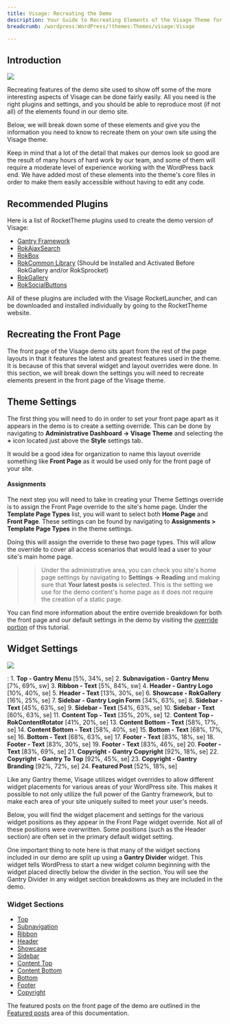 ```yaml
---
title: Visage: Recreating the Demo
description: Your Guide to Recreating Elements of the Visage Theme for WordPress
breadcrumb: /wordpress:WordPress/!themes:Themes/visage:Visage

---
```


Introduction
-----

![][theme]

Recreating features of the demo site used to show off some of the more interesting aspects of Visage can be done fairly easily. All you need is the right plugins and settings, and you should be able to reproduce most (if not all) of the elements found in our demo site. 

Below, we will break down some of these elements and give you the information you need to know to recreate them on your own site using the Visage theme.

Keep in mind that a lot of the detail that makes our demos look so good are the result of many hours of hard work by our team, and some of them will require a moderate level of experience working with the WordPress back end. We have added most of these elements into the theme's core files in order to make them easily accessible without having to edit any code.

Recommended Plugins
-----

Here is a list of RocketTheme plugins used to create the demo version of Visage:

* [Gantry Framework][gantry]
* [RokAjaxSearch][rokajaxsearch]
* [RokBox][rokbox]
* [RokCommon Library](http://www.rockettheme.com/wordpress/plugins/rokutilities) (Should be Installed and Activated Before RokGallery and/or RokSprocket)
* [RokGallery][rokgallery]
* [RokSocialButtons][social]

All of these plugins are included with the Visage RocketLauncher, and can be downloaded and installed individually by going to the RocketTheme website.

Recreating the Front Page
-----

The front page of the Visage demo sits apart from the rest of the page layouts in that it features the latest and greatest features used in the theme. It is because of this that several widget and layout overrides were done. In this section, we will break down the settings you will need to recreate elements present in the front page of the Visage theme.

Theme Settings
-----

The first thing you will need to do in order to set your front page apart as it appears in the demo is to create a setting override. This can be done by navigating to **Administrative Dashboard -> Visage Theme** and selecting the **+** icon located just above the **Style** settings tab. 

It would be a good idea for organization to name this layout override something like **Front Page** as it would be used only for the front page of your site.

#### Assignments
The next step you will need to take in creating your Theme Settings override is to assign the Front Page override to the site's home page. Under the **Template Page Types** list, you will want to select both **Home Page** and **Front Page**. These settings can be found by navigating to **Assignments > Template Page Types** in the theme settings.

Doing this will assign the override to these two page types. This will allow the override to cover all access scenarios that would lead a user to your site's main home page.

>> Under the administrative area, you can check you site's home page settings by navigating to **Settings -> Reading** and making sure that **Your latest posts** is selected. This is the setting we use for the demo content's home page as it does not require the creation of a static page.

You can find more information about the entire override breakdown for both the front page and our default settings in the demo by visiting the [override portion][demooverride] of this tutorial.

Widget Settings
-----

![][theme2]

:   1. **Top - Gantry Menu** [5%, 34%, se]
    2. **Subnavigation - Gantry Menu** [7%, 69%, sw]
    3. **Ribbon - Text** [5%, 84%, sw]
    4. **Header - Gantry Logo** [10%, 40%, se]
    5. **Header - Text** [13%, 30%, se]
    6. **Showcase - RokGallery** [16%, 25%, se]
    7. **Sidebar - Gantry Login Form** [34%, 63%, se]
    8. **Sidebar - Text** [45%, 63%, se]
    9. **Sidebar - Text** [54%, 63%, se]
    10. **Sidebar - Text** [60%, 63%, se]
    11. **Content Top - Text** [35%, 20%, se]
    12. **Content Top - RokContentRotator** [41%, 20%, se]
    13. **Content Bottom - Text** [58%, 17%, se]
    14. **Content Bottom - Text** [58%, 40%, se]
    15. **Bottom - Text** [68%, 17%, se]
    16. **Bottom - Text** [68%, 63%, se]
    17. **Footer - Text** [83%, 18%, se]
    18. **Footer - Text** [83%, 30%, se]
    19. **Footer - Text** [83%, 46%, se]
    20. **Footer - Text** [83%, 69%, se]
    21. **Copyright - Gantry Copyright** [92%, 18%, se]
    22. **Copyright - Gantry To Top** [92%, 45%, se]
    23. **Copyright - Gantry Branding** [92%, 72%, se]
    24. **Featured Post** [52%, 18%, se]

Like any Gantry theme, Visage utilizes widget overrides to allow different widget placements for various areas of your WordPress site. This makes it possible to not only utilize the full power of the Gantry framework, but to make each area of your site uniquely suited to meet your user's needs.

Below, you will find the widget placement and settings for the various widget positions as they appear in the Front Page widget override. Not all of these positions were overwritten. Some positions (such as the Header section) are often set in the primary default widget setting.

One important thing to note here is that many of the widget sections included in our demo are split up using a **Gantry Divider** widget. This widget tells WordPress to start a new widget column beginning with the widget placed directly below the divider in the section. You will see the Gantry Divider in any widget section breakdowns as they are included in the demo.

### Widget Sections

* [Top][top]
* [Subnavigation][subnavigation]
* [Ribbon][ribbon]
* [Header][header]
* [Showcase][showcase]
* [Sidebar][sidebar]
* [Content Top][contenttop]
* [Content Bottom][contentbottom]
* [Bottom][bottom]
* [Footer][footer]
* [Copyright][copyright]

The featured posts on the front page of the demo are outlined in the [Featured posts][posts] area of this documentation.

[gantry]: http://gantry-framework.org/download
[rokajaxsearch]: http://www.rockettheme.com/wordpress/plugins/rokajaxsearch
[rokbox]: http://www.rockettheme.com/wordpress/plugins/rokbox
[roksprocket]: http://www.rockettheme.com/wordpress/plugins/roksprocket
[theme2]: assets/visage2.jpg
[theme]: assets/visage.jpeg
[roksprocket]: http://www.rockettheme.com/wordpress/plugins/roksprocket
[rokgallery]: http://www.rockettheme.com/wordpress/plugins/rokgallery
[faq]: faq.md
[menu]: ../../start/menu.md
[override]: http://gantry-framework.org/documentation/wordpress/configure/
[top]: demo_top.md
[ribbon]: demo_ribbon.md
[showcase]: demo_showcase.md
[feature]: demo_feature.md
[extension]: demo_extension.md
[header]: demo_header.md
[footer]: demo_footer.md
[subnavigation]: demo_subnavigation.md
[contenttop]: demo_contenttop.md
[posts]: demo_posts.md
[contentbottom]: demo_contentbottom.md
[bottom]: demo_bottom.md
[copyright]: demo_copyright.md
[sidebar]: demo_sidebar.md
[featured]: demo_featured.md
[demooverride]: demo_override.md
[social]: http://www.rockettheme.com/wordpress/plugins/rokutilities
